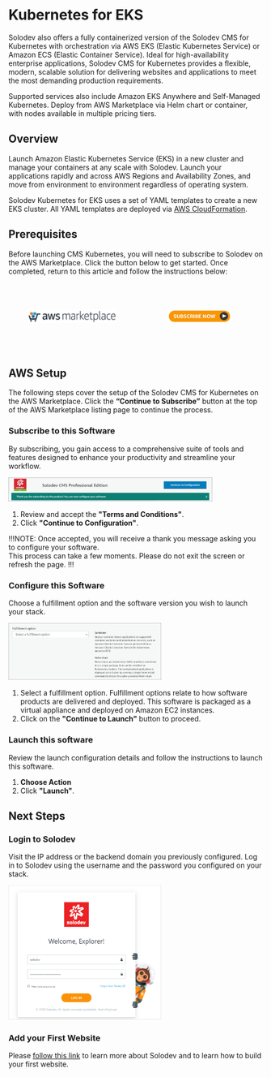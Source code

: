 # Kubernetes for EKS

Solodev also offers a fully containerized version of the Solodev CMS for Kubernetes with orchestration via AWS EKS (Elastic Kubernetes Service) or Amazon ECS (Elastic Container Service). Ideal for high-availability enterprise applications, Solodev CMS for Kubernetes provides a flexible, modern, scalable solution for delivering websites and applications to meet the most demanding production requirements. 

Supported services also include Amazon EKS Anywhere and Self-Managed Kubernetes. Deploy from AWS Marketplace via Helm chart or container, with nodes available in multiple pricing tiers. 

## Overview

Launch Amazon Elastic Kubernetes Service (EKS) in a new cluster and manage your containers at any scale with Solodev. Launch your applications rapidly and across AWS Regions and Availability Zones, and move from environment to environment regardless of operating system.

Solodev Kubernetes for EKS uses a set of YAML templates to create a new EKS cluster. All YAML templates are deployed via <a href="https://docs.aws.amazon.com/AWSCloudFormation/latest/UserGuide/Welcome.html" target="blank">AWS CloudFormation</a>.

<!-- <p><img src="../../images/quickstart/kubernetes/solodev-kubernetes-template.jpg" alt="Solodev EKS Architecture Diagram" style="width: 80%;"></p> -->

## Prerequisites

Before launching CMS Kubernetes, you will need to subscribe to Solodev on the AWS Marketplace. Click the button below to get started. Once completed, return to this article and follow the instructions below:

<div class="border p-4" style="height: 137px; margin-bottom: 20px; align-items: center; display: flex;">
  <div style="width: 50%; float: left; text-align: center;">
    <img src="../../images/quickstart/aws-marketplace-logo.jpg" alt="AWS Marketplace Logo" style="width: 70%;">
  </div>
  <div style="width: 50%; float: left; text-align: center;">
    <a href="https://aws.amazon.com/marketplace/pp/prodview-s7tpcn3m7fuf6?sr=0-4&ref_=beagle&applicationId=AWSMPContessa" rel="noopener noreferrer" target="_blank"><img src="../../images/quickstart/subscribe-large.jpg" style="width: 50%;"></a>
  </div>
</div>

## AWS Setup

The following steps cover the setup of the Solodev CMS for Kubernetes on the AWS Marketplace. Click the **“Continue to Subscribe”** button at the top of the AWS Marketplace listing page to continue the process.

<!-- <p><img src="../../images/quickstart/kubernetes/cms-eks-marketplace-listing.jpg" alt="AWS Marketplace listing" style="width: 80%;"></p> -->

### Subscribe to this Software

By subscribing, you gain access to a comprehensive suite of tools and features designed to enhance your productivity and streamline your workflow.

<p><img src="../../images/quickstart/pro/aws-pro-subscribe.jpg" alt="CMS EKS Configure Software Contract" style="width: 80%;"></p>
<!-- <p><img src="../../images/quickstart/kubernetes/cms-eks-terms.jpg" alt="CMS EKS Configure Software Contract" style="width: 80%;"></p> -->

1. Review and accept the **"Terms and Conditions"**.
2. Click **"Continue to Configuration"**.

!!!NOTE:
Once accepted, you will receive a thank you message asking you to configure your software. <br>This process can take a few moments. Please do not exit the screen or refresh the page.
!!!

### Configure this Software

Choose a fulfillment option and the software version you wish to launch your stack.

<p><img src="../../images/quickstart/kubernetes/cms-eks-configure.jpg" alt="CMS EKS Configure" style="width: 60%;"></p>

1. Select a fulfillment option. Fulfillment options relate to how software products are delivered and deployed. This software is packaged as a virtual appliance and deployed on Amazon EC2 instances.
2. Click on the **"Continue to Launch"** button to proceed.

### Launch this software

Review the launch configuration details and follow the instructions to launch this software.

1. **Choose Action**
2. Click **"Launch"**.

## Next Steps

### Login to Solodev

Visit the IP address or the backend domain you previously configured. Log in to Solodev using the username and the password you configured on your stack.

<p><img src="../../images/quickstart/login-screen.png" alt="Solodev CMS Login Screen" style="width: 60%;"></p>

### Add your First Website

Please [follow this link](/workspace/websites/add-website/) to learn more about Solodev and to learn how to build your first website.

<!-- 

## Step 2: Launch Solodev Kubernetes for EKS via CloudFormation

<table>
	<tr>
		<td width="20%"><img src="https://raw.githubusercontent.com/solodev/aws/master/pages/images/amazon-eks-by-solodev.jpg" /></td>
		<td>
			<h3>Solodev Kubernetes for EKS</h3>
			<p>Launch Amazon Elastic Kubernetes Service (EKS) in a new cluster and manage your containers at any scale with Solodev. Launch your applications rapidly and across AWS Regions and Availability Zones, and move from environment to environment regardless of operating system.</p>
			<p align="right"><a href="https://github.com/solodev/quickstart-solodev-eks/blob/master/pages/deploy-solodev-eks.md"><img src="https://raw.githubusercontent.com/solodev/aws/master/pages/images/solodev-launch-btn.png" width="200"/> </a>
			</p>
		</td>
	</tr>
</table>

## Launch Apps on your Managed Kubernetes Cluster

With your EKS cluster up and running, you can install apps within the cluster itself. Below are available apps with more to come!
<table>
	<tr>
		<td width="20%"><img src="https://raw.githubusercontent.com/solodev/aws/master/pages/images/solodev-dcx-for-eks.jpg" /></td>
		<td>
			<h3>Solodev Content Management (CMS) for Kubernetes</h3>
			<p>Deploy Solodev CMS for Kubernetes and start managing and scaling your websites and digital experiences on AWS. Rapidly move from your local environment to the cloud, add or remove containers to meet shifts in traffic, and manage entire fleets of Solodev applications with the power of Amazon EKS.</p>
			<p align="right"><a href="https://github.com/solodev/quickstart-solodev-eks/blob/master/pages/deploy-solodev-cms.md"><img src="https://raw.githubusercontent.com/solodev/aws/master/pages/images/solodev-launch-btn.png" width="200" /></a></p>
		</td>
	</tr>
</table>
 -->